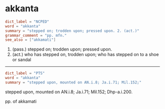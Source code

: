 # akkanta

``` toml
dict_label = "NCPED"
word = "akkanta"
summary = "stepped on; trodden upon; pressed upon. 2. (act.)"
grammar_comment = "pp. mfn."
see_also = ["akkamati"]
```

1. (pass.) stepped on; trodden upon; pressed upon.
2. (act.) who has stepped on, trodden upon; who has stepped on to a shoe or sandal

--------------------

``` toml
dict_label = "PTS"
word = "akkanta"
summary = "stepped upon, mounted on AN.i.8; Ja.i.71; Mil.152;"
```

stepped upon, mounted on AN.i.8; Ja.i.71; Mil.152; Dhp\-a.i.200.

pp. of akkamati

